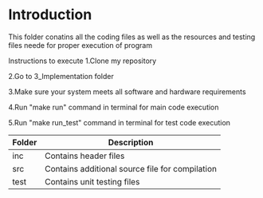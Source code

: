 # Introduction
This folder conatins all the coding files as well as the resources and testing files neede for proper execution of program

Instructions to execute
 1.Clone my repository

 2.Go to 3_Implementation folder

 3.Make sure your system meets all software and hardware requirements

 4.Run "make run" command in terminal for main code execution

 5.Run "make run_test" command in terminal for test code execution

|Folder|	Description|
|-----| --------------|
|inc|	Contains header files|
|src|	Contains additional source file for compilation|
|test|	Contains unit testing files|
